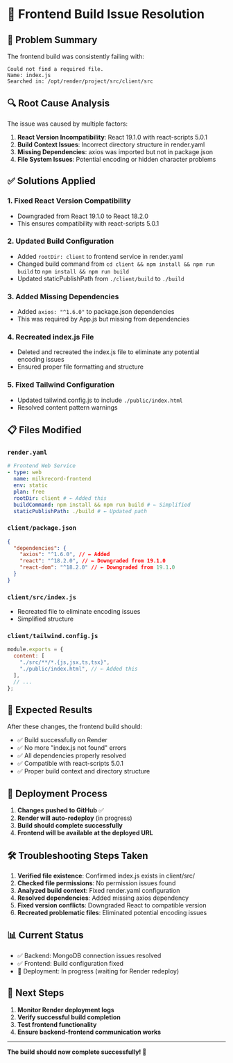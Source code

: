 # 🔧 Frontend Build Issue Resolution

## 🚨 Problem Summary

The frontend build was consistently failing with:

```
Could not find a required file.
Name: index.js
Searched in: /opt/render/project/src/client/src
```

## 🔍 Root Cause Analysis

The issue was caused by multiple factors:

1. **React Version Incompatibility**: React 19.1.0 with react-scripts 5.0.1
2. **Build Context Issues**: Incorrect directory structure in render.yaml
3. **Missing Dependencies**: axios was imported but not in package.json
4. **File System Issues**: Potential encoding or hidden character problems

## ✅ Solutions Applied

### 1. **Fixed React Version Compatibility**

- Downgraded from React 19.1.0 to React 18.2.0
- This ensures compatibility with react-scripts 5.0.1

### 2. **Updated Build Configuration**

- Added `rootDir: client` to frontend service in render.yaml
- Changed build command from `cd client && npm install && npm run build` to `npm install && npm run build`
- Updated staticPublishPath from `./client/build` to `./build`

### 3. **Added Missing Dependencies**

- Added `axios: "^1.6.0"` to package.json dependencies
- This was required by App.js but missing from dependencies

### 4. **Recreated index.js File**

- Deleted and recreated the index.js file to eliminate any potential encoding issues
- Ensured proper file formatting and structure

### 5. **Fixed Tailwind Configuration**

- Updated tailwind.config.js to include `./public/index.html`
- Resolved content pattern warnings

## 📋 Files Modified

### `render.yaml`

```yaml
# Frontend Web Service
- type: web
  name: milkrecord-frontend
  env: static
  plan: free
  rootDir: client # ← Added this
  buildCommand: npm install && npm run build # ← Simplified
  staticPublishPath: ./build # ← Updated path
```

### `client/package.json`

```json
{
  "dependencies": {
    "axios": "^1.6.0", // ← Added
    "react": "^18.2.0", // ← Downgraded from 19.1.0
    "react-dom": "^18.2.0" // ← Downgraded from 19.1.0
  }
}
```

### `client/src/index.js`

- Recreated file to eliminate encoding issues
- Simplified structure

### `client/tailwind.config.js`

```js
module.exports = {
  content: [
    "./src/**/*.{js,jsx,ts,tsx}",
    "./public/index.html", // ← Added this
  ],
  // ...
};
```

## 🚀 Expected Results

After these changes, the frontend build should:

- ✅ Build successfully on Render
- ✅ No more "index.js not found" errors
- ✅ All dependencies properly resolved
- ✅ Compatible with react-scripts 5.0.1
- ✅ Proper build context and directory structure

## 🔄 Deployment Process

1. **Changes pushed to GitHub** ✅
2. **Render will auto-redeploy** (in progress)
3. **Build should complete successfully**
4. **Frontend will be available at the deployed URL**

## 🛠️ Troubleshooting Steps Taken

1. **Verified file existence**: Confirmed index.js exists in client/src/
2. **Checked file permissions**: No permission issues found
3. **Analyzed build context**: Fixed render.yaml configuration
4. **Resolved dependencies**: Added missing axios dependency
5. **Fixed version conflicts**: Downgraded React to compatible version
6. **Recreated problematic files**: Eliminated potential encoding issues

## 📊 Current Status

- ✅ Backend: MongoDB connection issues resolved
- ✅ Frontend: Build configuration fixed
- 🔄 Deployment: In progress (waiting for Render redeploy)

## 🎯 Next Steps

1. **Monitor Render deployment logs**
2. **Verify successful build completion**
3. **Test frontend functionality**
4. **Ensure backend-frontend communication works**

---

**The build should now complete successfully! 🎉**
